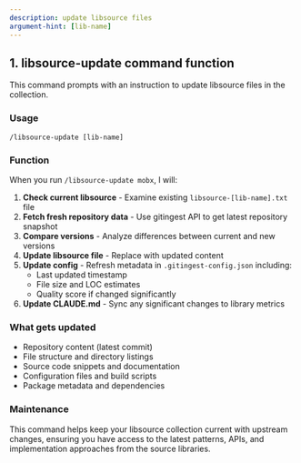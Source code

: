 ```yaml
---
description: update libsource files
argument-hint: [lib-name]
---
```


## 1. libsource-update command function

This command prompts with an instruction to update libsource files in the collection.

### Usage

`/libsource-update [lib-name]`

### Function

When you run `/libsource-update mobx`, I will:

1. **Check current libsource** - Examine existing `libsource-[lib-name].txt` file
2. **Fetch fresh repository data** - Use gitingest API to get latest repository snapshot
3. **Compare versions** - Analyze differences between current and new versions
4. **Update libsource file** - Replace with updated content
5. **Update config** - Refresh metadata in `.gitingest-config.json` including:
    - Last updated timestamp
    - File size and LOC estimates
    - Quality score if changed significantly
6. **Update CLAUDE.md** - Sync any significant changes to library metrics

### What gets updated

- Repository content (latest commit)
- File structure and directory listings
- Source code snippets and documentation
- Configuration files and build scripts
- Package metadata and dependencies

### Maintenance

This command helps keep your libsource collection current with upstream changes, ensuring you have
access to the latest patterns, APIs, and implementation approaches from the source libraries.
